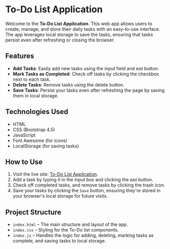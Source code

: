 # To-Do List Application

Welcome to the **To-Do List Application**. This web app allows users to create, manage, and store their daily tasks with an easy-to-use interface. The app leverages local storage to save the tasks, ensuring that tasks persist even after refreshing or closing the browser.

## Features

- **Add Tasks**: Easily add new tasks using the input field and `Add` button.
- **Mark Tasks as Completed**: Check off tasks by clicking the checkbox next to each task.
- **Delete Tasks**: Remove tasks using the delete button.
- **Save Tasks**: Persist your tasks even after refreshing the page by saving them in local storage.

## Technologies Used

- HTML
- CSS (Bootstrap 4.5)
- JavaScript
- Font Awesome (for icons)
- LocalStorage (for saving tasks)

## How to Use

1. Visit the live site: [To-Do List Application](https://todolist21.ccbp.tech/).
2. Add a task by typing it in the input box and clicking the `Add` button.
3. Check off completed tasks, and remove tasks by clicking the trash icon.
4. Save your tasks by clicking the `Save` button, ensuring they're stored in your browser's local storage for future visits.

## Project Structure

- `index.html` – The main structure and layout of the app.
- `index.css` – Styling for the To-Do list components.
- `index.js` – Handles the logic for adding, deleting, marking tasks as complete, and saving tasks to local storage.

